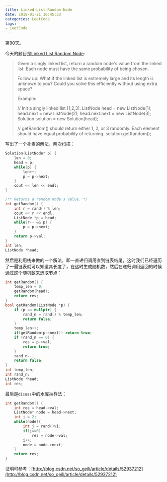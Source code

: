 ```yaml
---
title: Linked-List-Random-Node
date: 2018-01-21 10:45:53
categories: LeetCode
tags:
- LeetCode
---
```


第90天。

今天的题目是[Linked List Random Node](https://leetcode.com/problems/linked-list-random-node/description/):

> Given a singly linked list, return a random node's value from the linked list. Each node must have the same probability of being chosen.
>
> Follow up:
> What if the linked list is extremely large and its length is unknown to you? Could you solve this efficiently without using extra space?
>
> Example:
>
> // Init a singly linked list [1,2,3].
> ListNode head = new ListNode(1);
> head.next = new ListNode(2);
> head.next.next = new ListNode(3);
> Solution solution = new Solution(head);
>
> // getRandom() should return either 1, 2, or 3 randomly. Each element should have equal probability of returning.
> solution.getRandom();

写出了一个朴素的解法，两次扫描：

```c++
Solution(ListNode* p) {
    len = 0;
    head = p;
    while(p) {
        len++;
        p = p->next;
    }
    cout << len << endl;
}

/** Returns a random node's value. */
int getRandom() {
    int r = rand() % len;
    cout << r << endl;
    ListNode *p = head;
    while(r-- && p) {
        p = p->next;
    }
    return p->val;
}
int len;
ListNode *head;
```

然后是利用栈来做的一个解法，即一直递归调用直到链表结尾，这时我们已经遍历了一遍链表就可以知道其长度了，在这时生成随机数，然后在递归调用返回的时候通过这个随机数来选取节点：

```c++
int getRandom() {
    temp_len = 0;
    getRandom(head);
    return res;
}
bool getRandom(ListNode *p) {
    if (p == nullptr) {
        rand_n = rand() % temp_len;
        return false;
    }
    temp_len++;
    if(getRandom(p->next)) return true;
    if (rand_n == 0) {
        res = p->val;
        return true;
    }
    rand_n--;
    return false;
}
int temp_len;
int rand_n;
ListNode *head;
int res;
```

最后是`dicuss`中的水库抽样法：

```c++
int getRandom() {
    int res = head->val;
    ListNode* node = head->next;
    int i = 2;
    while(node){
        int j = rand()%i;
        if(j==0)
            res = node->val;
        i++;
        node = node->next;
    }
    return res;
}
```

证明可参考：[http://blog.csdn.net/so_geili/article/details/52937212](http://blog.csdn.net/so_geili/article/details/52937212)

